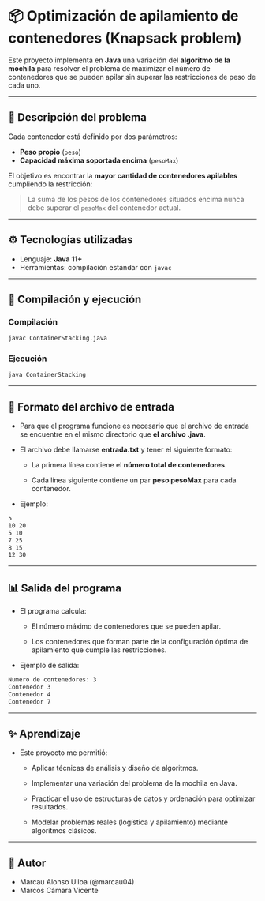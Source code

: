 # 📦 Optimización de apilamiento de contenedores (Knapsack problem)

Este proyecto implementa en **Java** una variación del **algoritmo de la mochila** para resolver el problema de maximizar el número de contenedores que se pueden apilar sin superar las restricciones de peso de cada uno.  

---

## 📖 Descripción del problema

Cada contenedor está definido por dos parámetros:
- **Peso propio** (`peso`)  
- **Capacidad máxima soportada encima** (`pesoMax`)  

El objetivo es encontrar la **mayor cantidad de contenedores apilables** cumpliendo la restricción:  
> La suma de los pesos de los contenedores situados encima nunca debe superar el `pesoMax` del contenedor actual.  

---

## ⚙️ Tecnologías utilizadas
- Lenguaje: **Java 11+**  
- Herramientas: compilación estándar con `javac`  

---

## 🚀 Compilación y ejecución

### Compilación
```bash
javac ContainerStacking.java
```
### Ejecución

```bash
java ContainerStacking 
```
---

## 📂 Formato del archivo de entrada

- Para que el programa funcione es necesario que el archivo de entrada se encuentre en el mismo directorio que **el archivo .java**.
- El archivo debe llamarse **entrada.txt** y tener el siguiente formato:

  - La primera línea contiene el **número total de contenedores**.

  - Cada línea siguiente contiene un par **peso pesoMax** para cada contenedor.

- Ejemplo:

```bash
5
10 20
5 10
7 25
8 15
12 30
```

---

## 📊 Salida del programa

- El programa calcula:

  - El número máximo de contenedores que se pueden apilar.

  - Los contenedores que forman parte de la configuración óptima de apilamiento que cumple las restricciones.

- Ejemplo de salida:

```bash
Numero de contenedores: 3
Contenedor 3
Contenedor 4
Contenedor 7
```

---

## ✨ Aprendizaje

- Este proyecto me permitió:

  - Aplicar técnicas de análisis y diseño de algoritmos.

  - Implementar una variación del problema de la mochila en Java.

  - Practicar el uso de estructuras de datos y ordenación para optimizar resultados.

  - Modelar problemas reales (logística y apilamiento) mediante algoritmos clásicos.

---
 
## 👤 Autor

- Marcau Alonso Ulloa (@marcau04)
- Marcos Cámara Vicente
